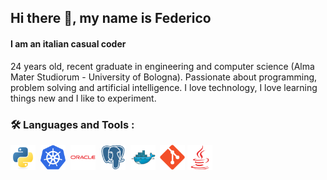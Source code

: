 ## Hi there 👋, my name is Federico


<!--
**Federaffo/Federaffo** is a ✨ _special_ ✨ repository because its `README.md` (this file) appears on your GitHub profile.

Here are some ideas to get you started:

- 🔭 I’m currently working on ...
- 🌱 I’m currently learning ...
- 👯 I’m looking to collaborate on ...
- 🤔 I’m looking for help with ...
- 💬 Ask me about ...
- 📫 How to reach me: ...
- 😄 Pronouns: ...
- ⚡ Fun fact: ...
-->



#### I am an italian casual coder

24 years old, recent graduate in engineering and computer science (Alma Mater Studiorum - University of Bologna). 
Passionate about programming, problem solving and artificial intelligence. I love technology, I love learning things new and I like to experiment.


### 🛠 Languages and Tools : 

<div>
  <img src="https://github.com/devicons/devicon/blob/master/icons/python/python-original.svg" title="Python" alt="Python" width="40" height="40"/>&nbsp;
  <img src="https://github.com/devicons/devicon/blob/master/icons/kubernetes/kubernetes-plain.svg" title="Kubernetes" alt="Kubernetes" width="40" height="40"/>&nbsp;
  <img src="https://github.com/devicons/devicon/blob/master/icons/oracle/oracle-original.svg" title="Oracle" alt="Oracle" width="40" height="40"/>&nbsp;
  <img src="https://github.com/devicons/devicon/blob/master/icons/postgresql/postgresql-plain.svg" title="Postgresql" alt="Postgresql" width="40" height="40"/>&nbsp;
  <img src="https://github.com/devicons/devicon/blob/master/icons/docker/docker-original.svg" title="Docker" alt="Docker" width="40" height="40"/>&nbsp;
  <img src="https://github.com/devicons/devicon/blob/master/icons/git/git-original.svg" title="Git" **alt="Git" width="40" height="40"/>
  <img src="https://github.com/devicons/devicon/blob/master/icons/java/java-plain.svg" title="Java" alt="Java" width="40" height="40"/>&nbsp;
  
  <!--img src="https://github.com/devicons/devicon/blob/master/icons/html5/html5-plain.svg" title="Html" alt="Html" width="40"/>&nbsp;
  <img src="https://github.com/devicons/devicon/blob/master/icons/css3/css3-plain.svg" title="Css" alt="Css" width="40"/ -->&nbsp;
</div>

<!--
  Skills: Python, SQL, C#, JAVA, HTML/CSS, PHP
Recent graduate in Computer Science . I really like technology and computer engineering.

![Federaffo's Stats](https://github-readme-stats.vercel.app/api?username=Federaffo&theme=dracula&show_icons=true&hide_border=false&count_private=true)
![Federaffo's Streak](https://github-readme-streak-stats.herokuapp.com/?user=Federaffo&theme=dracula&hide_border=false)
![Federaffo's Top Languages](https://github-readme-stats.vercel.app/api/top-langs/?username=Federaffo&theme=dracula&show_icons=true&hide_border=false&layout=compact)

# 📊 GitHub Stats:
![](https://github-readme-stats.vercel.app/api?username=Federaffo&theme=dracula&hide_border=true&include_all_commits=false&count_private=true)
-->
